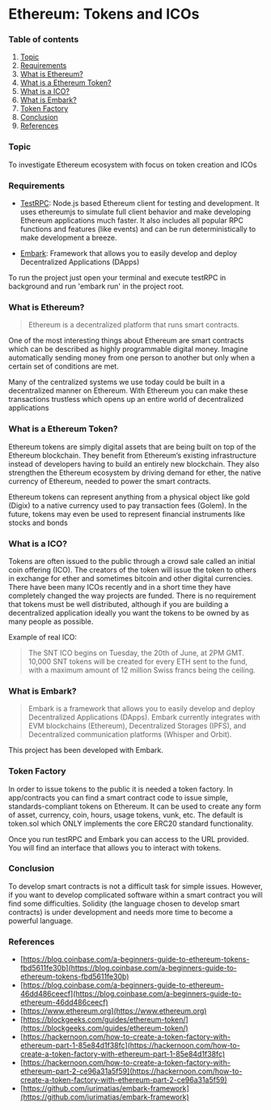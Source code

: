 # Ethereum: Tokens and ICOs

### Table of contents
1. [Topic](#topic)
2. [Requirements](#requirements)
3. [What is Ethereum?](#what_is_ethereum)
4. [What is a Ethereum Token?](#what_is_ethereum_token)
5. [What is a ICO?](#what_is_ico)
6. [What is Embark?](#what_is_embark)
7. [Token Factory](#token_factory)
8. [Conclusion](#conclusion)
9. [References](#references)

### Topic <a name="topic"></a>

To investigate Ethereum ecosystem with focus on token creation and ICOs

### Requirements <a name="requirements"></a>

* [TestRPC](https://github.com/ethereumjs/testrpc): Node.js based Ethereum client for testing and development. It uses ethereumjs to simulate full client behavior and make developing Ethereum applications much faster. It also includes all popular RPC functions and features (like events) and can be run deterministically to make development a breeze.

* [Embark](https://github.com/iurimatias/embark-framework): Framework that allows you to easily develop and deploy Decentralized Applications (DApps)

To run the project just open your terminal and execute testRPC in background and run 'embark run' in the project root.

### What is Ethereum? <a name="what_is_ethereum"></a>

>Ethereum is a decentralized platform that runs smart contracts.

One of the most interesting things about Ethereum are smart contracts which can be described as highly programmable digital money. Imagine automatically sending money from one person to another but only when a certain set of conditions are met.

Many of the centralized systems we use today could be built in a decentralized manner on Ethereum. With Ethereum you can make these transactions trustless which opens up an entire world of decentralized applications

### What is a Ethereum Token? <a name="what_is_ethereum_token"></a>

Ethereum tokens are simply digital assets that are being built on top of the Ethereum blockchain. They benefit from Ethereum’s existing infrastructure instead of developers having to build an entirely new blockchain. They also strengthen the Ethereum ecosystem by driving demand for ether, the native currency of Ethereum, needed to power the smart contracts.

Ethereum tokens can represent anything from a physical object like gold (Digix) to a native currency used to pay transaction fees (Golem). In the future, tokens may even be used to represent financial instruments like stocks and bonds

### What is a ICO? <a name="what_is_ico"></a>

Tokens are often issued to the public through a crowd sale called an initial coin offering (ICO). The creators of the token will issue the token to others in exchange for ether and sometimes bitcoin and other digital currencies. There have been many ICOs recently and in a short time they have completely changed the way projects are funded. There is no requirement that tokens must be well distributed, although if you are building a decentralized application ideally you want the tokens to be owned by as many people as possible.

Example of real ICO:
>The SNT ICO begins on Tuesday, the 20th of June, at 2PM GMT. 10,000 SNT tokens will be created for every ETH sent to the fund, with a maximum amount of 12 million Swiss francs being the ceiling.

### What is Embark? <a name="what_is_embark"></a>

>Embark is a framework that allows you to easily develop and deploy Decentralized Applications (DApps). Embark currently integrates with EVM blockchains (Ethereum), Decentralized Storages (IPFS), and Decentralized communication platforms (Whisper and Orbit).

This project has been developed with Embark.

### Token Factory <a name="token_factory"></a>

In order to issue tokens to the public it is needed a token factory. In app/contracts you can find a smart contract code to issue simple, standards-compliant tokens on Ethereum. It can be used to create any form of asset, currency, coin, hours, usage tokens, vunk, etc. The default is token.sol which ONLY implements the core ERC20 standard functionality.

Once you run testRPC and Embark you can access to the URL provided. You will find an interface that allows you to interact with tokens.

### Conclusion <a name="conclusion"></a>

To develop smart contracts is not a difficult task for simple issues. However, if you want to develop complicated software within a smart contract you will find some difficulties. Solidity (the language chosen to develop smart contracts) is under development and needs more time to become a powerful language.

### References <a name="references"></a>
* [https://blog.coinbase.com/a-beginners-guide-to-ethereum-tokens-fbd5611fe30b](https://blog.coinbase.com/a-beginners-guide-to-ethereum-tokens-fbd5611fe30b)
* [https://blog.coinbase.com/a-beginners-guide-to-ethereum-46dd486ceecf](https://blog.coinbase.com/a-beginners-guide-to-ethereum-46dd486ceecf)
* [https://www.ethereum.org](https://www.ethereum.org)
* [https://blockgeeks.com/guides/ethereum-token/](https://blockgeeks.com/guides/ethereum-token/)
* [https://hackernoon.com/how-to-create-a-token-factory-with-ethereum-part-1-85e84d1f38fc](https://hackernoon.com/how-to-create-a-token-factory-with-ethereum-part-1-85e84d1f38fc)
* [https://hackernoon.com/how-to-create-a-token-factory-with-ethereum-part-2-ce96a31a5f59](https://hackernoon.com/how-to-create-a-token-factory-with-ethereum-part-2-ce96a31a5f59)
* [https://github.com/iurimatias/embark-framework](https://github.com/iurimatias/embark-framework)
